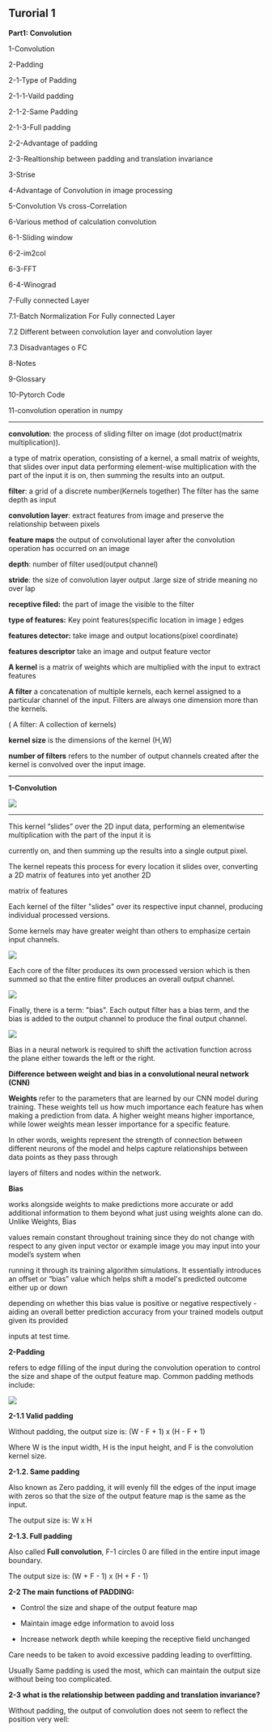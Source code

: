 ## Turorial 1

**Part1: Convolution**

1-Convolution

2-Padding

2-1-Type of Padding

2-1-1-Vaild padding

2-1-2-Same Padding

2-1-3-Full padding

2-2-Advantage of padding

2-3-Realtionship between padding and translation invariance

3-Strise

4-Advantage of Convolution in image processing

5-Convolution Vs cross-Correlation

6-Various method of calculation convolution

6-1-Sliding window

6-2-im2col

6-3-FFT

6-4-Winograd

7-Fully connected Layer

7.1-Batch Normalization For Fully connected Layer

7.2 Different between convolution layer and convolution layer

7.3 Disadvantages o FC

8-Notes

9-Glossary

10-Pytorch Code

11-convolution operation in numpy

----
**convolution**: the process of sliding filter on image (dot product(matrix multiplication)).

a type of matrix operation, consisting of a kernel, a small matrix of weights, that slides over input data performing element-wise multiplication with the part of the input it is on, then summing the results into an output.

**filter**: a grid of a discrete number(Kernels together) The filter has the same depth as input 

**convolution layer**: extract features from image and preserve the relationship between pixels

**feature maps** the output of convolutional layer after the convolution operation has occurred on an image 

**depth**: number of filter used(output channel)

**stride**: the size of convolution layer output .large size of stride meaning no over lap 

**receptive filed:** the part of image the visible to the filter 

**type of features:** Key point  features(specific location in image )	edges

**features detector:** take image and output locations(pixel coordinate)

**features descriptor** take an image and output feature vector

**A kernel** is a matrix of weights which are multiplied with the input to extract features

**A filter** a concatenation of multiple kernels, each kernel assigned to a particular channel of the input. Filters are always one dimension more than the  kernels.

( A filter: A collection of kernels)

**kernel size** is the dimensions of the kernel (H,W) 

**number of filters** refers to the number of output channels created after the kernel is convolved over the input image.

--------------
**1-Convolution**

![](https://github.com/moh2236945/engmohamedahmed.github.io/blob/main/_posts/conv1.gif)

---
This kernel “slides” over the 2D input data, performing an elementwise multiplication with the part of the input it is 

currently on, and then summing up the results into a single output pixel.

The kernel repeats this process for every location it slides over, converting a 2D matrix of features into yet another 2D 

matrix of features

Each kernel of the filter "slides" over its respective input channel, producing individual processed versions. 

Some kernels may have greater weight than others to emphasize certain input channels.

![](https://github.com/moh2236945/engmohamedahmed.github.io/blob/main/_posts/conv2.gif)

Each core of the filter produces its own processed version which is then summed so that the entire filter produces an overall output channel.

![](https://github.com/moh2236945/engmohamedahmed.github.io/blob/main/_posts/conv3.gif)

Finally, there is a term: "bias". Each output filter has a bias term, and the bias is added to the output channel to produce the final output channel.

![](https://github.com/moh2236945/engmohamedahmed.github.io/blob/main/_posts/conv4.gif)

Bias in a neural network is required to shift the activation function across the plane either towards the left or the right. 

**Difference between weight and bias in a convolutional neural network (CNN)**

**Weights** refer to the parameters that are learned by our CNN model during training. These weights tell us how much importance each feature has when making a prediction from  data. A higher weight means higher importance, while lower weights mean lesser importance for a specific feature. 

In other words, weights represent the strength of connection between different neurons of the model and helps capture relationships between data points as they pass through 

layers of filters and nodes within the network.

**Bias** 

works alongside weights to make predictions more accurate or add additional information to them beyond what just using weights alone can do. Unlike Weights, Bias 

values remain constant throughout training since they do not change with respect to any given input vector or example image you may input into your model’s system when 

running it through its training algorithm simulations. It essentially introduces an offset or “bias” value which helps shift a model's predicted outcome either up or down 

depending on whether this bias value is positive or negative respectively - aiding an overall better prediction accuracy from your trained models output given its provided 

inputs at test time.

**2-Padding**

refers to edge filling of the input during the convolution operation to control the size and shape of the output feature map. Common padding methods include:

![](https://github.com/moh2236945/engmohamedahmed.github.io/blob/main/_posts/padd1.gif)

**2-1.1 Valid padding**

Without padding, the output size is:  (W - F + 1) x (H - F + 1)

Where W is the input width, H is the input height, and F is the convolution kernel size.

**2-1.2. Same padding**

Also known as Zero padding, it will evenly fill the edges of the input image with zeros so that the size of the output feature map is the same as the input.

The output size is: W x H

**2-1.3. Full padding**

Also called **Full convolution**, F-1 circles 0 are filled in the entire input image boundary.

The output size is: (W + F - 1) x (H + F - 1)

**2-2 The main functions of PADDING:**

- Control the size and shape of the output feature map
  
- Maintain image edge information to avoid loss
  
- Increase network depth while keeping the receptive field unchanged
  
Care needs to be taken to avoid excessive padding leading to overfitting. 

Usually Same padding is used the most, which can maintain the output size without being too complicated.

**2-3 what is the relationship between padding and translation invariance?**

Without padding, the output of convolution does not seem to reflect the position very well:




